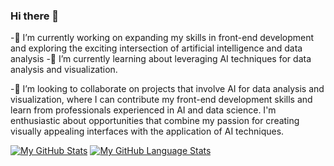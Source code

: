 ### Hi there 👋

-🔭 I’m currently working on expanding my skills in front-end development and exploring the exciting intersection of artificial intelligence and data analysis
-🌱 I’m currently learning about leveraging AI techniques for data analysis and visualization. 

-👯 I’m looking to collaborate on projects that involve AI for data analysis and visualization, where I can contribute my front-end development skills and learn from professionals experienced in AI and data science. I'm enthusiastic about opportunities that combine my passion for creating visually appealing interfaces with the application of AI techniques.





[![My GitHub Stats](https://github-readme-stats.vercel.app/api/?username=Bashir-tech&count_private=true&theme=tokyonight&showicons=true)]()
[![My GitHub Language Stats](https://github-readme-stats.vercel.app/api/top-langs/?username=Bashir-tech&langs_count=5&theme=tokyonight)]()
